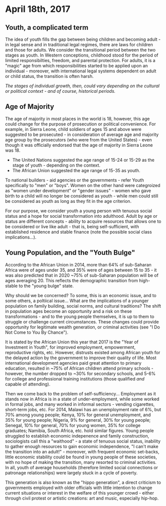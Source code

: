 April 18th, 2017
================

Youth, a complicated term
-------------------------

The idea of youth fills the gap between being children and becoming adult - in legal sense and in traditional legal regimes, there are laws for children and those for adults. We consider the transitional period between the two stages as youth. In Western conceptions, childhood stood for the period of limited responsibilties, freedom, and parental protection. For adults, it is a "magic" age from which responsibilities started to be applied upon an individual - moreover, with international legal systems dependent on adult or child status, the transition is often harsh.

*The stages of individual growth, then, could vary depending on the cultural or political context - and of course, historical periods.*

Age of Majority
---------------

The age of majority in most places in the world is 18, however, this age could change for the purpose of prosecution or political convenience. For example, in Sierra Leone, child soldiers of ages 15 and above were suggested to be prosecuted - in consideration of average age and majority age group by the prosecutors (who were from the United States) - even though it was officially endorsed that the age of majority in Sierra Leone was 18.

- The United Nations suggested the age range of 15-24 or 15-29 as the stage of youth - depending on the context.
- The African Union suggested the age range of 15-35 as youth.

To national builders - aid agencies or the governments - refer Youth specifically to "men" or "boys". Women on the other hand were categroized as "women under development" or "gender issues" - women who gave birth to a child will no longer be considered as youth - while men could still be considered as youth as long as they fit in the age criterion.

For our purpose, we consider youth a young person with tenuous social status and a hope for social transformation into adulthood. Adult by age or status are different concepts - ability to acquire resources that allows one to be considered or live like adult - that is, being self-sufficient, with established residence and stable finance (note the possible social class implications...).

Young Population, and the "Youth Bulge"
---------------------------------------

According to the African Union in 2014, more than 64% of sub-Saharan Africa were of ages under 35, and 35% were of ages between 15 to 35 - it was also predicted that in 2020 ~75% of sub-Saharan population will be of ages averaging 20. This reflects the demographic transition from high-stable to the "young bulge" state.

Why should we be concerned? To some, this is an economic issue, and to some others, a poltiical issue... What are the implications of a younger population on family building, social norms, and cultural traditions? The shift in population ages become an opportunity and a risk on these transformations - and to the young people themselves, it is up to them to struggle or challenge current circumstances. These changes could provide opportunity for legitimate wealth generation, or criminal activities (see "I Do Not Come to You By Chance").

It is stated by the African Union this year that 2017 is the "Year of Investment in Youth", for improved employment, empowerment, reproductive rights, etc. However, distrusts existed among African youth for the delayed action by the government to improve their quality of life. Most international development agencies paid great attention to primary education, resulted in ~75% of African children attend primary schools - however, the number dropped to ~30% for secondary schools, and 5-6% for college and professional training institutions (those qualified *and* capable of attending).

Then we come back to the problem of self-sufficiency... Employment as it stands now in Africa is in a state of under-employment, while some worked in formal jobs, and many worked in informal sectors - vending cigarettes, short-term jobs, etc. For 2014, Malawi has an unemployment rate of 6%, but 70% among young people; Kenya, 10% for general unemployment, and 35% for young people; Nigeria, 9% for general, 30% for young people; Senegal, 10% for general, 70% for young women, 35% for college graduates; Namibia, South Africa, etc. hold similar figures. Young people struggled to establish economic indepenence and family construction, sociologists call this a "waithood" - a state of tenuous social status, inability to gather enough resources to gain economic independence, "I can't make the transition into an adult!" - moreover, with frequent economic set-backs, little economic stability could be found in young people of these societies, with no hope of making the transition, many resorted to criminal activities. In all, youth of average households (therefore limited social connections or patronage relationships) were largely stuck in a cycle of poverty.

This generation is also known as the "hippo generation", a direct criticism to governments employed with older officials with little intention to change current situations or interest in the welfare of this younger crowd - either through civil protest or artistic creations: art and music, especially hip-hop.
